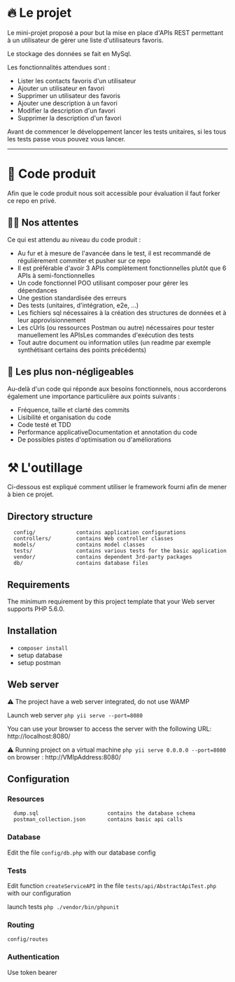 # 🔥 Le projet

Le mini-projet proposé a pour but la mise en place d'APIs REST permettant à un utilisateur de gérer une liste d'utilisateurs favoris.

Le stockage des données se fait en MySql.

Les fonctionnalités attendues sont :

- Lister les contacts favoris d'un utilisateur
- Ajouter un utilisateur en favori
- Supprimer un utilisateur des favoris
- Ajouter une description à un favori
- Modifier la description d'un favori
- Supprimer la description d'un favori

Avant de commencer le développement lancer les tests unitaires, si les tous les tests passe vous pouvez vous lancer.

---

# 💪 Code produit

Afin que le code produit nous soit accessible pour évaluation il faut forker ce repo en privé.

## 🧑‍🚀 Nos attentes

Ce qui est attendu au niveau du code produit :

- Au fur et à mesure de l'avancée dans le test, il est recommandé de régulièrement commiter et pusher sur ce repo
- Il est préférable d'avoir 3 APIs complètement fonctionnelles plutôt que 6 APIs à semi-fonctionnelles
- Un code fonctionnel POO utilisant composer pour gérer les dépendances
- Une gestion standardisée des erreurs
- Des tests (unitaires, d'intégration, e2e, ...)
- Les fichiers sql nécessaires à la création des structures de données et à leur approvisionnement
- Les cUrls (ou ressources Postman ou autre) nécessaires pour tester manuellement les APIsLes commandes d'exécution des tests
- Tout autre document ou information utiles (un readme par exemple synthétisant certains des points précédents)

## 🚀 Les plus non-négligeables

Au-delà d'un code qui réponde aux besoins fonctionnels, nous accorderons également une importance particulière aux points suivants :

- Fréquence, taille et clarté des commits
- Lisibilité et organisation du code
- Code testé et TDD
- Performance applicativeDocumentation et annotation du code
- De possibles pistes d'optimisation ou d'améliorations

# ⚒️ L'outillage

Ci-dessous est expliqué comment utiliser le framework fourni afin de mener à bien ce projet.

## Directory structure

      config/             contains application configurations
      controllers/        contains Web controller classes
      models/             contains model classes
      tests/              contains various tests for the basic application
      vendor/             contains dependent 3rd-party packages
      db/                 contains database files

## Requirements

The minimum requirement by this project template that your Web server supports PHP 5.6.0.

## Installation

- `composer install`
- setup database
- setup postman

## Web server

⚠️ The project have a web server integrated, do not use WAMP 

Launch web server `php yii serve --port=8080`

You can use your browser to access the server with the following URL: http://localhost:8080/

⚠️ Running project on a virtual machine 
`php yii serve 0.0.0.0 --port=8080` on browser : http://VMIpAddress:8080/

## Configuration

### Resources

      dump.sql                      contains the database schema
      postman_collection.json       contains basic api calls

### Database

Edit the file `config/db.php` with our database config

### Tests

Edit function `createServiceAPI` in the file `tests/api/AbstractApiTest.php` with our configuration

launch tests `php ./vendor/bin/phpunit`

### Routing

`config/routes`

### Authentication

Use token bearer
